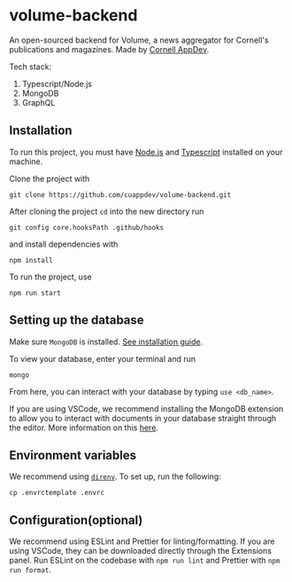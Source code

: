 # volume-backend

An open-sourced backend for Volume, a news aggregator for Cornell's publications
and magazines. Made by [Cornell AppDev](cornellappdev.com).

Tech stack:

1. Typescript/Node.js
2. MongoDB
3. GraphQL

## Installation

To run this project, you must have [Node.js](https://nodejs.org/en/download/) and [Typescript](https://www.typescriptlang.org/docs/handbook/typescript-in-5-minutes.html) installed on your machine.

Clone the project with

`git clone https://github.com/cuappdev/volume-backend.git`

After cloning the project `cd` into the new directory run

`git config core.hooksPath .github/hooks`

and install dependencies with

`npm install`

To run the project, use

`npm run start`

## Setting up the database

Make sure `MongoDB` is installed. [See installation guide](https://docs.mongodb.com/manual/installation/).

To view your database, enter your terminal and run

`mongo`

From here, you can interact with your database by typing `use <db_name>`.

If you are using VSCode, we recommend installing the MongoDB extension to allow you to interact with documents in your database straight through the editor. More information on this [here](https://code.visualstudio.com/docs/azure/mongodb).

## Environment variables

We recommend using [`direnv`](https://direnv.net/). To set up, run the following:

`cp .envrctemplate .envrc`

## Configuration(optional)

We recommend using ESLint and Prettier for linting/formatting. If you are using VSCode, they can be downloaded directly through the Extensions panel. Run ESLint on the codebase with `npm run lint` and Prettier with `npm run format`.
